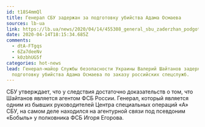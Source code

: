 ```yaml
---
id: t18S4mmQl
title: Генерал СБУ задержан за подготовку убийства Адама Осмаева
sources: lb-ua
link: https://lb.ua/news/2020/04/14/455308_general_sbu_zaderzhan_podgotovku.html
date: 2020-04-14T18:15:34.685Z
comments:
  - dtA-FTgqs
  - 6Za7deeNv
  - k0zbhUG5f
categories: hot-news
lead: Генерал-майор Службы безопасности Украины Валерий Шайтанов задержан за
  подготовку убийства Адама Осмаева по заказу российских спецслужб.
---
```

СБУ утверждает, что у следствия достаточно доказательств о том, что Шайтанов является агентом ФСБ России. Генерал, который является одним из бывших руководителей Центра специальных операций «А» СБУ, на самом деле находился на агентурной связи под псевдоним «Бобыль» у полковника ФСБ Игоря Егорова.